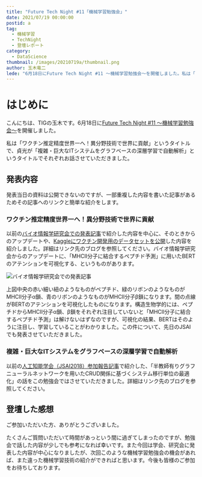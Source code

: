 ```yaml
---
title: "Future Tech Night #11「機械学習勉強会」"
date: 2021/07/19 00:00:00
postid: a
tag:
  - 機械学習
  - TechNight
  - 登壇レポート
category:
  - DataScience
thumbnail: /images/20210719a/thumbnail.png
author: 玉木竜二
lede: "6月18日にFuture Tech Night #11 ～機械学習勉強会～を開催しました。私は「ワクチン推定精度世界一へ！異分野技術で世界に貢献」というタイトルで、貞光が「複雑・巨大なITシステムをグラフベースの深層学習で自動解析」というタイトルでそれぞれお話させていただきました。"
---
```

# はじめに
こんにちは、TIGの玉木です。6月18日に[Future Tech Night #11 ～機械学習勉強会～](https://future.connpass.com/event/215117/)を開催しました。

私は「ワクチン推定精度世界一へ！異分野技術で世界に貢献」というタイトルで、貞光が「複雑・巨大なITシステムをグラフベースの深層学習で自動解析」というタイトルでそれぞれお話させていただきました。

## 発表内容
発表当日の資料は公開できないのですが、一部重複した内容を書いた記事があるためその記事へのリンクと簡単な紹介をします。

### ワクチン推定精度世界一へ！異分野技術で世界に貢献

以前の[バイオ情報学研究会での発表記事](https://future-architect.github.io/articles/20201208/)で紹介した内容を中心に、そのときからのアップデートや、[Kaggleにワクチン開発用のデータセットを公開](/articles/20200801/)した内容を紹介しました。詳細はリンク先のブログを参照してください。バイオ情報学研究会からのアップデートに、「MHCⅡ分子に結合するペプチド予測」に用いたBERTのアテンションを可視化する、というものがあります。

<img src="/images/20210719a/スクリーンショット_2021-07-12_21.11.09.png" alt="バイオ情報学研究会での発表記事" loading="lazy">

上図中央の赤い細い紐のようなものがペプチド、緑のリボンのようなものがMHCⅡ分子α鎖、青のリボンのようなものがMHCⅡ分子β鎖になります。間の点線がBERTのアテンションを可視化したものになります。構造生物学的には、ペプチドからMHCⅡ分子α鎖、β鎖をそれぞれ注目していないと「MHCⅡ分子に結合するペプチド予測」は解けないはずなのですが、可視化の結果、BERTはそのように注目し、学習していることがわかりました。この件について、先日のJSAIでも発表させていただきました。

### 複雑・巨大なITシステムをグラフベースの深層学習で自動解析

以前の[人工知能学会（JSAI2018）参加報告記事](/articles/20180723/)で紹介した、「半教師有りグラフニューラルネットワークを用いたCRUD関係に基づくシステム移行単位の最適化」の話をこの勉強会ではさせていただきました。詳細はリンク先のブログを参照してください。

## 登壇した感想
ご参加いただいた方、ありがとうございました。

たくさんご質問いただいて時間があっという間に過ぎてしまったのですが、勉強会で話した内容が少しでも参考になれば幸いです。また今回は学会、研究会に発表した内容が中心になりましたが、次回このような機械学習勉強会の機会があれば、また違った機械学習技術の紹介ができればと思います。今後も皆様のご参加をお待ちしております。

